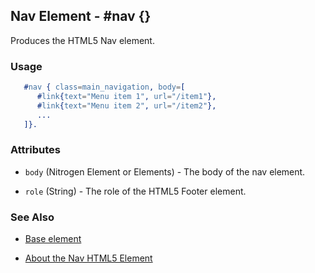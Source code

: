 

## Nav Element - #nav {}

  Produces the HTML5 Nav element.

### Usage

```erlang
   #nav { class=main_navigation, body=[
      #link{text="Menu item 1", url="/item1"},
      #link{text="Menu item 2", url="/item2"},
      ...
   ]}.

```

### Attributes

   * `body` (Nitrogen Element or Elements) - The body of the nav element.

   * `role` (String) - The role of the HTML5 Footer element.

### See Also

 *  [Base element](./element_base.md)

 *  [About the Nav HTML5 Element](http://html5doctor.com/nav-element/)
